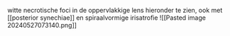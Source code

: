 witte necrotische foci in de oppervlakkige lens
hieronder te zien, ook met [[posterior synechiae]] en spiraalvormige irisatrofie
![[Pasted image 20240527073140.png]]
